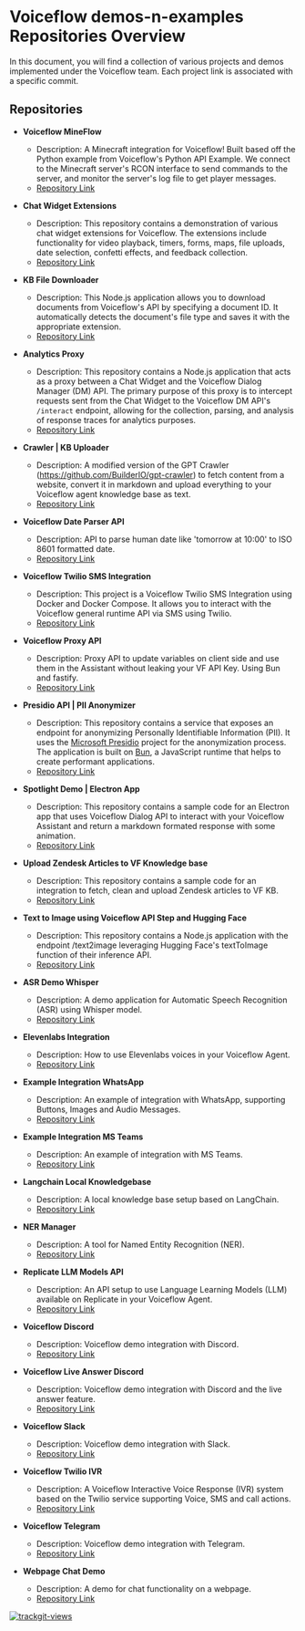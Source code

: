 # Voiceflow demos-n-examples Repositories Overview

In this document, you will find a collection of various projects and demos implemented under the Voiceflow team. Each project link is associated with a specific commit.

## Repositories
- **Voiceflow MineFlow**
    - Description: A Minecraft integration for Voiceflow!
    Built based off the Python example from Voiceflow's Python API Example.
    We connect to the Minecraft server's RCON interface to send commands to the server, and monitor the server's log file to get player messages.
    - [Repository Link](https://github.com/SuperZooper3/Voiceflow-MineFlow)
- **Chat Widget Extensions**
    - Description: This repository contains a demonstration of various chat widget extensions for Voiceflow. The extensions include functionality for video playback, timers, forms, maps, file uploads, date selection, confetti effects, and feedback collection.
    - [Repository Link](https://github.com/voiceflow-gallagan/vf-extensions-demo)
- **KB File Downloader**
    - Description: This Node.js application allows you to download documents from Voiceflow's API by specifying a document ID. It automatically detects the document's file type and saves it with the appropriate extension.
    - [Repository Link](https://github.com/voiceflow-gallagan/download-kb-file)
- **Analytics Proxy**
    - Description: This repository contains a Node.js application that acts as a proxy between a Chat Widget and the Voiceflow Dialog Manager (DM) API. The primary purpose of this proxy is to intercept requests sent from the Chat Widget to the Voiceflow DM API's `/interact` endpoint, allowing for the collection, parsing, and analysis of response traces for analytics purposes.
    - [Repository Link](https://github.com/voiceflow-gallagan/vf-analytics-proxy)

- **Crawler | KB Uploader**
    - Description: A modified version of the GPT Crawler (https://github.com/BuilderIO/gpt-crawler) to fetch content from a website, convert it in markdown and upload everything to your Voiceflow agent knowledge base as text.
    - [Repository Link](https://github.com/voiceflow-gallagan/vf-crawler-uploader)

- **Voiceflow Date Parser API**
    - Description: API to parse human date like 'tomorrow at 10:00' to ISO 8601 formatted date.
    - [Repository Link](https://github.com/voiceflow-gallagan/vf-date-parser)

- **Voiceflow Twilio SMS Integration**
    - Description: This project is a Voiceflow Twilio SMS Integration using Docker and Docker Compose. It allows you to interact with the Voiceflow general runtime API via SMS using Twilio.
    - [Repository Link](https://github.com/voiceflow-gallagan/vf-twilio-sms-integration)

- **Voiceflow Proxy API**
    - Description: Proxy API to update variables on client side and use them in the Assistant without leaking your VF API Key. Using Bun and fastify.
    - [Repository Link](https://github.com/voiceflow-gallagan/vf-proxy-api)

- **Presidio API | PII Anonymizer**
    - Description: This repository contains a service that exposes an endpoint for anonymizing Personally Identifiable Information (PII). It uses the [Microsoft Presidio](https://github.com/microsoft/presidio/tree/main) project for the anonymization process. The application is built on [Bun](https://bun.sh), a JavaScript runtime that helps to create performant applications.
    - [Repository Link](https://github.com/voiceflow-gallagan/presidio-api)

- **Spotlight Demo | Electron App**
    - Description: This repository contains a sample code for an Electron app that uses Voiceflow Dialog API to interact with your Voiceflow Assistant and return a markdown formated response with some animation.
    - [Repository Link](https://github.com/voiceflow-gallagan/vfassistant-electron)

- **Upload Zendesk Articles to VF Knowledge base**
    - Description: This repository contains a sample code for an integration to fetch, clean and upload Zendesk articles to VF KB.
    - [Repository Link](https://github.com/voiceflow-gallagan/kb-vf-zendesk)

- **Text to Image using Voiceflow API Step and Hugging Face**
    - Description: This repository contains a Node.js application with the endpoint /text2image leveraging Hugging Face's textToImage function of their inference API.
    - [Repository Link](https://github.com/voiceflow-gallagan/hugginface-inference)

- **ASR Demo Whisper**
    - Description: A demo application for Automatic Speech Recognition (ASR) using Whisper model.
    - [Repository Link](https://github.com/voiceflow-gallagan/asr-demo-whisper)

- **Elevenlabs Integration**
    - Description: How to use Elevenlabs voices in your Voiceflow Agent.
    - [Repository Link](https://github.com/voiceflow-gallagan/elevenlabs-integration)

- **Example Integration WhatsApp**
    - Description: An example of integration with WhatsApp, supporting Buttons, Images and Audio Messages.
    - [Repository Link](https://github.com/voiceflow/example-integration-whatsapp)

- **Example Integration MS Teams**
    - Description: An example of integration with MS Teams.
    - [Repository Link](https://github.com/voiceflow-gallagan/api-integration-msteams)

- **Langchain Local Knowledgebase**
    - Description: A local knowledge base setup based on LangChain.
    - [Repository Link](https://github.com/voiceflow-gallagan/langchain-local-knowledgebase)

- **NER Manager**
    - Description: A tool for Named Entity Recognition (NER).
    - [Repository Link](https://github.com/voiceflow-gallagan/ner-manager)

- **Replicate LLM Models API**
    - Description: An API setup to use Language Learning Models (LLM) available on Replicate in your Voiceflow Agent.
    - [Repository Link](https://github.com/voiceflow-gallagan/replicate-llm-models-api)

- **Voiceflow Discord**
    - Description: Voiceflow demo integration with Discord.
    - [Repository Link](https://github.com/voiceflow-gallagan/voiceflow-discord)

- **Voiceflow Live Answer Discord**
    - Description: Voiceflow demo integration with Discord and the live answer feature.
    - [Repository Link](https://github.com/voiceflow-gallagan/discord-live-answer-example)

- **Voiceflow Slack**
    - Description: Voiceflow demo integration with Slack.
    - [Repository Link](https://github.com/voiceflow-gallagan/voiceflow-slack)

- **Voiceflow Twilio IVR**
    - Description: A Voiceflow Interactive Voice Response (IVR) system based on the Twilio service supporting Voice, SMS and call actions.
    - [Repository Link](https://github.com/voiceflow-gallagan/voiceflow-twilio-ivr)

- **Voiceflow Telegram**
    - Description: Voiceflow demo integration with Telegram.
    - [Repository Link](https://github.com/zslamkov/voiceflow_telegram)

- **Webpage Chat Demo**
    - Description: A demo for chat functionality on a webpage.
    - [Repository Link](https://github.com/voiceflow-gallagan/webpage-chat-demo)


<a href="https://trackgit.com">
<img src="https://us-central1-trackgit-analytics.cloudfunctions.net/token/ping/ljx5x2q1gqj3c168ceml" alt="trackgit-views" />
</a>
